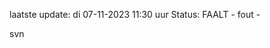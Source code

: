 laatste update: 
di 07-11-2023 11:30   uur 
Status: FAALT - fout - 
<div class="service R">svn</div>